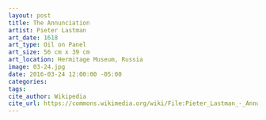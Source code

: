 ```yaml
---
layout: post
title: The Annunciation
artist: Pieter Lastman
art_date: 1618
art_type: Oil on Panel
art_size: 56 cm x 39 cm
art_location: Hermitage Museum, Russia
image: 03-24.jpg
date: 2016-03-24 12:00:00 -05:00
categories:
tags:
cite_author: Wikipedia
cite_url: https://commons.wikimedia.org/wiki/File:Pieter_Lastman_-_Annunciation_-_WGA12484.jpg
---
```

